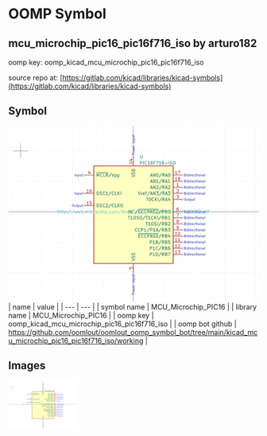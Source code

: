 # OOMP Symbol  
## mcu_microchip_pic16_pic16f716_iso  by arturo182  
  
oomp key: oomp_kicad_mcu_microchip_pic16_pic16f716_iso  
  
source repo at: [https://gitlab.com/kicad/libraries/kicad-symbols](https://gitlab.com/kicad/libraries/kicad-symbols)  
## Symbol  
  
[![working.png](working_600.png)](working.png)  
| name | value | 
| --- | --- | 
| symbol name | MCU_Microchip_PIC16 | 
| library name | MCU_Microchip_PIC16 | 
| oomp key | oomp_kicad_mcu_microchip_pic16_pic16f716_iso | 
| oomp bot github | https://github.com/oomlout/oomlout_oomp_symbol_bot/tree/main/kicad_mcu_microchip_pic16_pic16f716_iso/working | 
## Images  
  
[![working.png](working_140.png)](working.png)  
